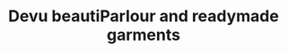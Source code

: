 ---
title: "Devu beautiParlour and readymade garments"
url: /thiruvananthapuram/devu-beautiparlour-and-readymade-garments/
shop: beauty
---